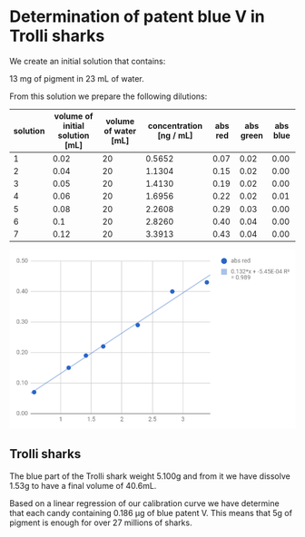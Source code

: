# Determination of patent blue V in Trolli sharks

We create an initial solution that contains:

13 mg of pigment in 23 mL of water.

From this solution we prepare the following dilutions:

| solution | volume of initial solution [mL] | volume of water [mL] | concentration [ng / mL] | abs red | abs green | abs blue |
| -------- | ------------------------------- | -------------------- | ----------------------- | ------- | --------- | -------- |
| 1        | 0.02                            | 20                   | 0.5652                  | 0.07    | 0.02      | 0.00     |
| 2        | 0.04                            | 20                   | 1.1304                  | 0.15    | 0.02      | 0.00     |
| 3        | 0.05                            | 20                   | 1.4130                  | 0.19    | 0.02      | 0.00     |
| 4        | 0.06                            | 20                   | 1.6956                  | 0.22    | 0.02      | 0.01     |
| 5        | 0.08                            | 20                   | 2.2608                  | 0.29    | 0.03      | 0.00     |
| 6        | 0.1                             | 20                   | 2.8260                  | 0.40    | 0.04      | 0.00     |
| 7        | 0.12                            | 20                   | 3.3913                  | 0.43    | 0.04      | 0.00     |

<img src='stil-result.png' width='600px' />

## Trolli sharks

The blue part of the Trolli shark weight 5.100g and from it we have dissolve 1.53g to have a final volume of 40.6mL.

Based on a linear regression of our calibration curve we have determine that each candy containing 0.186 µg of blue patent V. This means that 5g of pigment is enough for over 27 millions of sharks.
